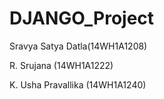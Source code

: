 # DJANGO_Project

Sravya Satya Datla(14WH1A1208)

R. Srujana (14WH1A1222)

K. Usha Pravallika (14WH1A1240)

